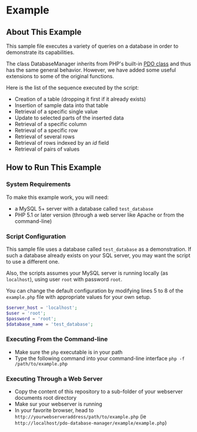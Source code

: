 # Example

## About This Example

This sample file executes a variety of queries on a database in order to demonstrate its capabilities.

The class DatabaseManager inherits from PHP's built-in [PDO class](http://php.net/manual/en/class.pdo.php) and thus has the same general behavior. However, we have added some useful extensions to some of the original functions.

Here is the list of the sequence executed by the script:
* Creation of a table (dropping it first if it already exists)
* Insertion of sample data into that table
* Retrieval of a specific single value
* Update to selected parts of the inserted data
* Retrieval of a specific column
* Retrieval of a specific row
* Retrieval of several rows
* Retrieval of rows indexed by an _id_ field
* Retrieval of pairs of values

## How to Run This Example

### System Requirements

To make this example work, you will need:
* a MySQL 5+ server with a database called `test_database`
* PHP 5.1 or later version (through a web server like Apache or from the command-line)

### Script Configuration

This sample file uses a database called `test_database` as a demonstration.
If such a database already exists on your SQL server, you may want the script to use a different one.

Also, the scripts assumes your MySQL server is running locally (as `localhost`), using user `root` with password `root`.

You can change the default configuration by modifying lines 5 to 8 of the `example.php` file with appropriate values for your own setup.

```php
$server_host = 'localhost';
$user = 'root';
$password = 'root';
$database_name = 'test_database';
```

### Executing From the Command-line

* Make sure the `php` executable is in your path
* Type the following command into your command-line interface `php -f /path/to/example.php`

### Executing Through a Web Server

* Copy the content of this repository to a sub-folder of your webserver documents root directory
* Make sur your webserver is running
* In your favorite browser, head to `http://yourwebserveraddress/path/to/example.php` (ie `http://localhost/pdo-database-manager/example/example.php`)
